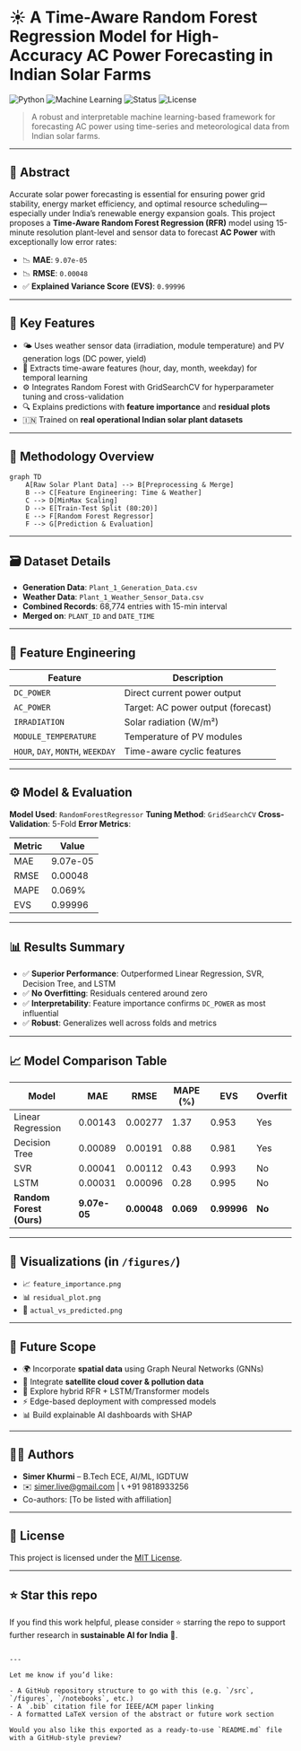


# ☀️ A Time-Aware Random Forest Regression Model for High-Accuracy AC Power Forecasting in Indian Solar Farms

![Python](https://img.shields.io/badge/Python-3.9-blue)
![Machine Learning](https://img.shields.io/badge/MachineLearning-RandomForest-green)
![Status](https://img.shields.io/badge/Status-Research%20Prototype-yellow)
![License](https://img.shields.io/badge/License-MIT-lightgrey)

> A robust and interpretable machine learning-based framework for forecasting AC power using time-series and meteorological data from Indian solar farms.

---

## 📖 Abstract

Accurate solar power forecasting is essential for ensuring power grid stability, energy market efficiency, and optimal resource scheduling—especially under India’s renewable energy expansion goals. This project proposes a **Time-Aware Random Forest Regression (RFR)** model using 15-minute resolution plant-level and sensor data to forecast **AC Power** with exceptionally low error rates:

- 📉 **MAE**: `9.07e-05`
- 📉 **RMSE**: `0.00048`
- ✅ **Explained Variance Score (EVS)**: `0.99996`

---

## 📌 Key Features

- 🌤️ Uses weather sensor data (irradiation, module temperature) and PV generation logs (DC power, yield)
- 📅 Extracts time-aware features (hour, day, month, weekday) for temporal learning
- ⚙️ Integrates Random Forest with GridSearchCV for hyperparameter tuning and cross-validation
- 🔍 Explains predictions with **feature importance** and **residual plots**
- 🇮🇳 Trained on **real operational Indian solar plant datasets**

---

## 🧠 Methodology Overview

```mermaid
graph TD
    A[Raw Solar Plant Data] --> B[Preprocessing & Merge]
    B --> C[Feature Engineering: Time & Weather]
    C --> D[MinMax Scaling]
    D --> E[Train-Test Split (80:20)]
    E --> F[Random Forest Regressor]
    F --> G[Prediction & Evaluation]
````

---

## 🗃️ Dataset Details

* **Generation Data**: `Plant_1_Generation_Data.csv`
* **Weather Data**: `Plant_1_Weather_Sensor_Data.csv`
* **Combined Records**: 68,774 entries with 15-min interval
* **Merged on**: `PLANT_ID` and `DATE_TIME`

---

## 🔬 Feature Engineering

| Feature                           | Description                        |
| --------------------------------- | ---------------------------------- |
| `DC_POWER`                        | Direct current power output        |
| `AC_POWER`                        | Target: AC power output (forecast) |
| `IRRADIATION`                     | Solar radiation (W/m²)             |
| `MODULE_TEMPERATURE`              | Temperature of PV modules          |
| `HOUR`, `DAY`, `MONTH`, `WEEKDAY` | Time-aware cyclic features         |

---

## ⚙️ Model & Evaluation

**Model Used**: `RandomForestRegressor`
**Tuning Method**: `GridSearchCV`
**Cross-Validation**: 5-Fold
**Error Metrics**:

| Metric | Value    |
| ------ | -------- |
| MAE    | 9.07e-05 |
| RMSE   | 0.00048  |
| MAPE   | 0.069%   |
| EVS    | 0.99996  |

---

## 📊 Results Summary

* ✅ **Superior Performance**: Outperformed Linear Regression, SVR, Decision Tree, and LSTM
* ✅ **No Overfitting**: Residuals centered around zero
* ✅ **Interpretability**: Feature importance confirms `DC_POWER` as most influential
* ✅ **Robust**: Generalizes well across folds and metrics

---

## 📈 Model Comparison Table

| Model                    | MAE          | RMSE        | MAPE (%)  | EVS         | Overfit |
| ------------------------ | ------------ | ----------- | --------- | ----------- | ------- |
| Linear Regression        | 0.00143      | 0.00277     | 1.37      | 0.953       | Yes     |
| Decision Tree            | 0.00089      | 0.00191     | 0.88      | 0.981       | Yes     |
| SVR                      | 0.00041      | 0.00112     | 0.43      | 0.993       | No      |
| LSTM                     | 0.00031      | 0.00096     | 0.28      | 0.995       | No      |
| **Random Forest (Ours)** | **9.07e-05** | **0.00048** | **0.069** | **0.99996** | **No**  |

---

## 🧩 Visualizations (in `/figures/`)

* 📈 `feature_importance.png`
* 📊 `residual_plot.png`
* 🔄 `actual_vs_predicted.png`

---

## 🔮 Future Scope

* 🌍 Incorporate **spatial data** using Graph Neural Networks (GNNs)
* 🔗 Integrate **satellite cloud cover & pollution data**
* 🧠 Explore hybrid RFR + LSTM/Transformer models
* ⚡ Edge-based deployment with compressed models
* 📊 Build explainable AI dashboards with SHAP

---

## 👨‍💻 Authors

* **Simer Khurmi** – B.Tech ECE, AI/ML, IGDTUW
* ✉️ [simer.live@gmail.com](mailto:simer.live@gmail.com) | 📞 +91 9818933256
* Co-authors: \[To be listed with affiliation]

---

## 📜 License

This project is licensed under the [MIT License](LICENSE).

---

## ⭐ Star this repo

If you find this work helpful, please consider ⭐ starring the repo to support further research in **sustainable AI for India** 🌱.

```

---

Let me know if you’d like:

- A GitHub repository structure to go with this (e.g. `/src`, `/figures`, `/notebooks`, etc.)
- A `.bib` citation file for IEEE/ACM paper linking
- A formatted LaTeX version of the abstract or future work section

Would you also like this exported as a ready-to-use `README.md` file with a GitHub-style preview?
```
